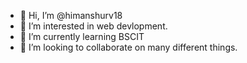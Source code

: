 - 👋 Hi, I’m @himanshurv18
- 👀 I’m interested in web devlopment.
- 🌱 I’m currently learning BSCIT
- 💞️ I’m looking to collaborate on many different things.

<!---
himanshurv18/himanshurv18 is a ✨ special ✨ repository because its `README.md` (this file) appears on your GitHub profile.
You can click the Preview link to take a look at your changes.
--->
